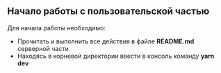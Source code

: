 ## Начало работы с пользовательской частью

Для начала работы необходимо:

- Прочитать и выполнить все действия в файле **README.md** серверной части
- Находясь в корневой директории ввести в консоль команду **yarn dev**
